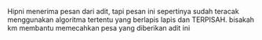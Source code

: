 Hipni menerima pesan dari adit, tapi pesan ini sepertinya sudah teracak menggunakan algoritma tertentu yang berlapis lapis dan TERPISAH. bisakah km membantu memecahkan pesa yang diberikan adit ini